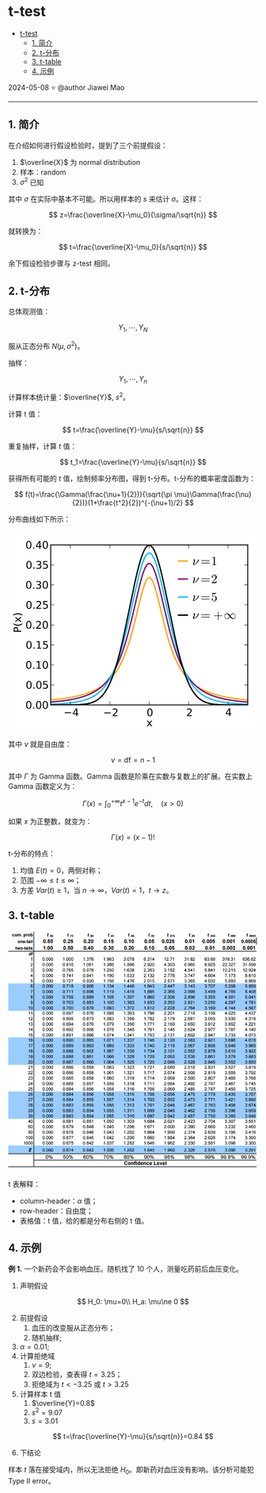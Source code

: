 # t-test

- [t-test](#t-test)
  - [1. 简介](#1-简介)
  - [2. t-分布](#2-t-分布)
  - [3. t-table](#3-t-table)
  - [4. 示例](#4-示例)

2024-05-08 ⭐
@author Jiawei Mao
***

## 1. 简介

在介绍如何进行假设检验时，提到了三个前提假设：

1. $\overline{X}$ 为 normal distribution
2. 样本：random
3. $\sigma^2$ 已知

其中 $\sigma$ 在实际中基本不可能。所以用样本的 $s$ 来估计 $\sigma$。这样：

$$
z=\frac{\overline{X}-\mu_0}{\sigma/\sqrt{n}}
$$

就转换为：

$$
t=\frac{\overline{X}-\mu_0}{s/\sqrt{n}}
$$

余下假设检验步骤与 z-test 相同。

## 2. t-分布

总体观测值：

$$
Y_1,\cdots,Y_N
$$

服从正态分布 $N(\mu,\sigma^2)$。

抽样：

$$
Y_1,\cdots,Y_n
$$

计算样本统计量：$\overline{Y}$, $s^2$。

计算 t 值：

$$
t=\frac{\overline{Y}-\mu}{s/\sqrt{n}}
$$

重复抽样，计算 $t$ 值：

$$
t_1=\frac{\overline{Y}-\mu}{s/\sqrt{n}}
$$

获得所有可能的 $t$ 值，绘制频率分布图，得到 t-分布。t-分布的概率密度函数为：

$$
f(t)=\frac{\Gamma(\frac{\nu+1}{2})}{\sqrt{\pi \mu}\Gamma(\frac{\nu}{2})}(1+\frac{t^2}{2})^{-(\nu+1)/2}
$$

分布曲线如下所示：

<img src="./images/image-20240508182504586.png" alt="image-20240508182504586" style="zoom:50%;" />

其中 $\nu$ 就是自由度：

$$
\nu=\text{df}=n-1
$$

其中 $\Gamma$ 为 Gamma 函数。Gamma 函数是阶乘在实数与复数上的扩展。在实数上 Gamma 函数定义为：

$$
\Gamma(x)=\int_0^{+\infty}t^{x-1}e^{-t}dt, \quad(x>0)
$$

如果 $x$ 为正整数，就变为：

$$
\Gamma(x)=(x-1)!
$$

t-分布的特点：

1. 均值 $E(t)=0$，两侧对称；
2. 范围 $-\infty \le t \le \infty$；
3. 方差 $Var(t)\ge 1$，当 $n\rightarrow \infty$，$Var(t)=1$，$t \rightarrow z$。

## 3. t-table

<img src="./images/9754276.png" alt="T value table" style="zoom:80%;" />

t 表解释：

- column-header：$\alpha$ 值；
- row-header：自由度；
- 表格值：t 值，给的都是分布右侧的 t 值。

## 4. 示例

**例 1.** 一个新药会不会影响血压。随机找了 10 个人，测量吃药前后血压变化。


1. 声明假设

$$
H_0: \mu=0\\
H_a: \mu\ne 0
$$

2. 前提假设
   1. 血压的改变服从正态分布；
   2. 随机抽样;
3. $\alpha=0.01$;
4. 计算拒绝域
   1. $\nu=9$;
   2. 双边检验，查表得 $t=3.25$；
   3. 拒绝域为 $t<-3.25$ 或 $t>3.25$
5. 计算样本 t 值
   1. $\overline{Y}=0.8$
   2. $s^2=9.07$
   3. $s=3.01$

$$
t=\frac{\overline{Y}-\mu}{s/\sqrt{n}}=0.84
$$

6. 下结论

样本 $t$ 落在接受域内，所以无法拒绝 $H_0$。即新药对血压没有影响。该分析可能犯 Type II error。
